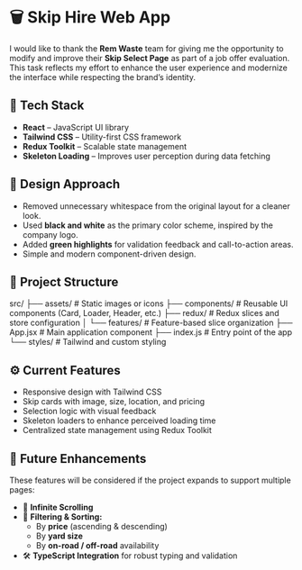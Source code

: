 # 🗑️ Skip Hire Web App

I would like to thank the **Rem Waste** team for giving me the opportunity to modify and improve their **Skip Select Page** as part of a job offer evaluation. This task reflects my effort to enhance the user experience and modernize the interface while respecting the brand’s identity.

## 🚀 Tech Stack

- **React** – JavaScript UI library
- **Tailwind CSS** – Utility-first CSS framework
- **Redux Toolkit** – Scalable state management
- **Skeleton Loading** – Improves user perception during data fetching

## 🎨 Design Approach

- Removed unnecessary whitespace from the original layout for a cleaner look.
- Used **black and white** as the primary color scheme, inspired by the company logo.
- Added **green highlights** for validation feedback and call-to-action areas.
- Simple and modern component-driven design.

## 🧩 Project Structure

src/
├── assets/ # Static images or icons
├── components/ # Reusable UI components (Card, Loader, Header, etc.)
├── redux/ # Redux slices and store configuration
│ └── features/ # Feature-based slice organization
├── App.jsx # Main application component
├── index.js # Entry point of the app
└── styles/ # Tailwind and custom styling


## ⚙️ Current Features

- Responsive design with Tailwind CSS
- Skip cards with image, size, location, and pricing
- Selection logic with visual feedback
- Skeleton loaders to enhance perceived loading time
- Centralized state management using Redux Toolkit

## 🔮 Future Enhancements

These features will be considered if the project expands to support multiple pages:

- 🔄 **Infinite Scrolling**
- 🧮 **Filtering & Sorting:**
  - By **price** (ascending & descending)
  - By **yard size**
  - By **on-road / off-road** availability
- 🛠️ **TypeScript Integration** for robust typing and validation

